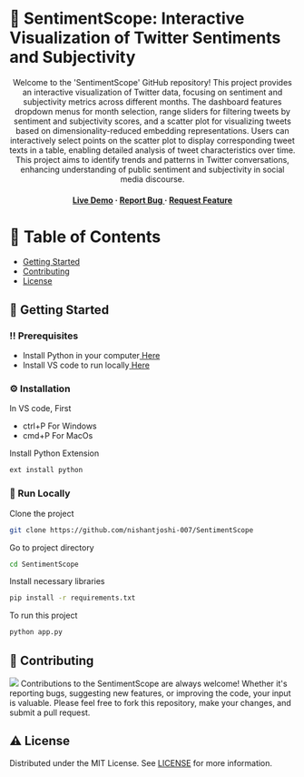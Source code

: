 # :star2: SentimentScope: Interactive Visualization of Twitter Sentiments and Subjectivity

<div align='center'>
  
<p>Welcome to the 'SentimentScope' GitHub repository! This project provides an interactive visualization of Twitter data, focusing on sentiment and subjectivity metrics across different months. The dashboard features dropdown menus for month selection, range sliders for filtering tweets by sentiment and subjectivity scores, and a scatter plot for visualizing tweets based on dimensionality-reduced embedding representations. Users can interactively select points on the scatter plot to display corresponding tweet texts in a table, enabling detailed analysis of tweet characteristics over time. This project aims to identify trends and patterns in Twitter conversations, enhancing understanding of public sentiment and subjectivity in social media discourse.</p>
<h4> <a href=https://sentimentscope-8c6d55fec89a.herokuapp.com/>Live Demo</a> <span> · </span> <a href="https://github.com/nishantjoshi-007/twitter_dashboard/issues"> Report Bug </a> <span> · </span> <a href="https://github.com/nishantjoshi-007/twitter_dashboard/issues"> Request Feature </a> </h4>

</div>

# :notebook_with_decorative_cover: Table of Contents
- [Getting Started](#toolbox-getting-started)
- [Contributing](#wave-contributing)
- [License](#warning-license)


## :toolbox: Getting Started
### :bangbang: Prerequisites
- Install Python in your computer<a href="https://www.python.org/downloads/"> Here</a>
- Install VS code to run locally<a href="https://code.visualstudio.com/Download"> Here</a>


### :gear: Installation
In VS code, First
- ctrl+P For Windows
- cmd+P For MacOs

Install Python Extension
```bash
ext install python
```


### :running: Run Locally
Clone the project
```bash
git clone https://github.com/nishantjoshi-007/SentimentScope
```
Go to project directory
```bash
cd SentimentScope
```
Install necessary libraries
```bash
pip install -r requirements.txt
```
To run this project
```bash
python app.py
```


## :wave: Contributing
<img src="https://contrib.rocks/image?repo=Louis3797/awesome-readme-template" /> Contributions to the SentimentScope are always welcome! Whether it's reporting bugs, suggesting new features, or improving the code, your input is valuable. Please feel free to fork this repository, make your changes, and submit a pull request.


## :warning: License
Distributed under the MIT License. See <a href="https://github.com/nishantjoshi-007/twitter_dashboard/blob/main/LICENSE">LICENSE</a> for more information.
